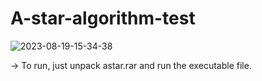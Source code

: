 # A-star-algorithm-test

![2023-08-19-15-34-38](https://github.com/Winchester260/A-star-algorithm-test/assets/106346947/86111610-d9a2-423f-a1bf-fc3727c894ff)


-> To run, just unpack astar.rar and run the executable file.

